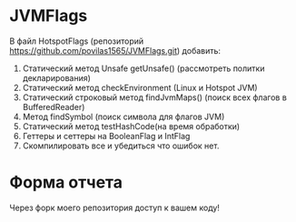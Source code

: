 # JVMFlags

В файл HotspotFlags (репозиторий https://github.com/povilas1565/JVMFlags.git) добавить:
1) Статический метод Unsafe getUnsafe() (рассмотреть политки декларирования)
2) Cтатический метод checkEnvironment (Linux и Hotspot JVM)
3) Статический строковый метод findJvmMaps() (поиск всех флагов в BufferedReader)
4) Метод findSymbol (поиск символа для флагов JVM)
5) Статический метод testHashCode(на время обработки)
6) Геттеры и сеттеры на BooleanFlag и IntFlag
7) Скомпилировать все и убедиться что ошибок нет.

# Форма отчета
Через форк моего репозитория доступ к вашем коду!
